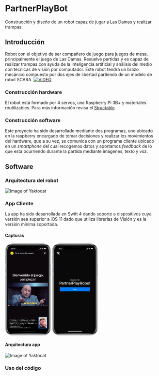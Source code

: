 # PartnerPlayBot
Construcción y diseño de un robot capaz de jugar a Las Damas y realizar trampas.

## Introducción
Robot con el objetivo de ser compañero de juego para juegos de mesa, principalmente el juego de Las Damas. Resuelve partidas y es capaz de realizar trampas con ayuda de la inteligencia artificial y análisis del medio con técnicas de visión por computador. Este robot tendrá un brazo mecánico compuesto por dos ejes de libertad partiendo de un modelo de robot SCARA.
[![VIDEO](https://img.youtube.com/vi/XQy-w5hv_k0/0.jpg)](https://www.youtube.com/watch?v=XQy-w5hv_k0)

### Construcción hardware
El robot está formado por 4 servos, una Raspberry Pi 3B+ y materiales reutilizables. Para más información revisa el [Structable](./Structable.pdf)

### Construcción software
Este proyecto ha sido desarrollado mediante dos programas, uno ubicado en la raspberry encargado de tomar decisiones y realizar los movimientos del hardware, que a su vez, se comunica con un programa cliente ubicado en un *smartphone* del cual recogemos datos y aportamos *feedback* de lo que esta ocurriendo durante la partida mediante imágenes, texto y voz.

## Software
### Arquitectura del robot

![Image of Yaktocat](https://octodex.github.com/images/yaktocat.png)


### App Cliente
La app ha sido desarrollada en Swift 4 dando soporte a dispositivos cuya versión sea superior a iOS 11 dado que utiliza librerías de Visión y es la versión mínima soportada.

#### Capturas
<img src="./iphone1.jpg" width="30%"/>
<img src="./iphone2.jpg" width="30%"/>

#### Arquitectura app
![Image of Yaktocat](https://octodex.github.com/images/yaktocat.png)

### Uso del código
